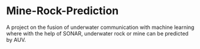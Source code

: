 # Mine-Rock-Prediction
A project on the fusion of underwater communication with machine learning where with the help of SONAR, underwater rock or mine can be predicted by AUV.
